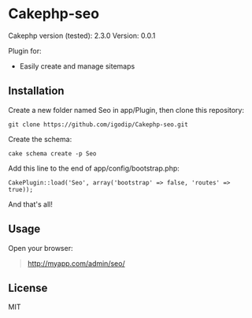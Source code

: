 Cakephp-seo
===========

Cakephp version (tested): 2.3.0
Version: 0.0.1

Plugin for:
- Easily create and manage sitemaps


Installation
-

Create a new folder named Seo in app/Plugin, then clone this repository:

``` git clone https://github.com/igodip/Cakephp-seo.git ```

Create the schema:

``` cake schema create -p Seo ```

Add this line to the end of app/config/bootstrap.php:

``` CakePlugin::load('Seo', array('bootstrap' => false, 'routes' => true)); ```

And that's all!

Usage
-

Open your browser:
> http://myapp.com/admin/seo/

License
-

MIT
